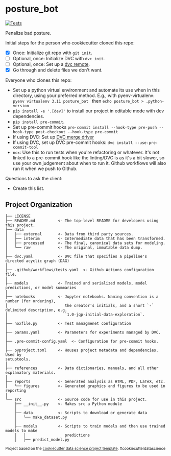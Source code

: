 posture_bot
==============================

[![Tests](https://github.com/oadams/posture_bot/workflows/Tests/badge.svg)](https://github.com/oadams/posture_bot/actions?workflow=Tests)

Penalize bad posture.

Initial steps for the person who cookiecutter cloned this repo:
- [x] Once: Initialize git repo with `git init`.
- [ ] Optional, once: Initialize DVC with `dvc init`.
- [ ] Optional, once: Set up a [dvc remote](https://dvc.org/doc/command-reference/remote).
- [x] Go through and delete files we don't want.

Everyone who clones this repo:
- Set up a python virtual environment and automate its use when in this directory, using your preferred method. E.g., with pyenv-virtualenv: ``pyenv virtualenv 3.11 posture_bot `` then `echo posture_bot > .python-version`
- `pip install -e '.[dev]'` to install our project in editable mode with dev
  dependencies.
- `pip install pre-commit`.
- Set up pre-commit hooks `pre-commit install --hook-type pre-push --hook-type post-checkout --hook-type pre-commit`
- If using DVC: Set up [DVC merge driver](https://dvc.org/doc/user-guide/how-to/resolve-merge-conflicts#directories)
- If using DVC, set up DVC pre-commit hooks: `dvc install --use-pre-commit-tool`
- `nox`: Use this to run tests when you're refactoring or whatever. It's
  not linked to a pre-commit hook like the linting/DVC is as it's a bit slower,
  so use your own judgement about when to run it. Github workflows will also
  run it when we push to Github.

Questions to ask the client:
- Create this list.

Project Organization
------------

```
├── LICENSE
├── README.md          <- The top-level README for developers using this project.
├── data
│   ├── external       <- Data from third party sources.
│   ├── interim        <- Intermediate data that has been transformed.
│   ├── processed      <- The final, canonical data sets for modeling.
│   └── raw            <- The original, immutable data dump.
│
├── dvc.yaml           <- DVC file that specifies a pipeline's directed acyclic graph (DAG)
│
├── .github/workflows/tests.yaml  <- Github Actions configuration file.
│
├── models             <- Trained and serialized models, model predictions, or model summaries
│
├── notebooks          <- Jupyter notebooks. Naming convention is a number (for ordering),
│                         the creator's initials, and a short `-` delimited description, e.g.
│                         `1.0-jqp-initial-data-exploration`.
│
├── noxfile.py         <- Test managmenet configuration
│
├── params.yaml        <- Parameters for experiments managed by DVC.
│
├── .pre-commit-config.yaml  <- Configuration for pre-commit hooks.
│
├── pyproject.toml     <- Houses project metadata and dependencies. Used by
setuptools.
│
├── references         <- Data dictionaries, manuals, and all other explanatory materials.
│
├── reports            <- Generated analysis as HTML, PDF, LaTeX, etc.
│   └── figures        <- Generated graphics and figures to be used in reporting
│
└── src                <- Source code for use in this project.
    ├── __init__.py    <- Makes src a Python module
    │
    ├── data           <- Scripts to download or generate data
    │   └── make_dataset.py
    │
    ├── models         <- Scripts to train models and then use trained models to make
    │   │                 predictions
    │   ├── predict_model.py
```

<p><small>Project based on the <a target="_blank" href="https://drivendata.github.io/cookiecutter-data-science/">cookiecutter data science project template</a>. #cookiecutterdatascience</small></p>
